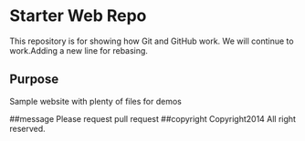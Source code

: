 # Starter Web Repo

This repository is for showing how Git and GitHub work. We will continue to work.Adding a new line for rebasing.


## Purpose

Sample website with plenty of files for demos

##message
	Please request pull request
##copyright
Copyright2014
All right reserved.